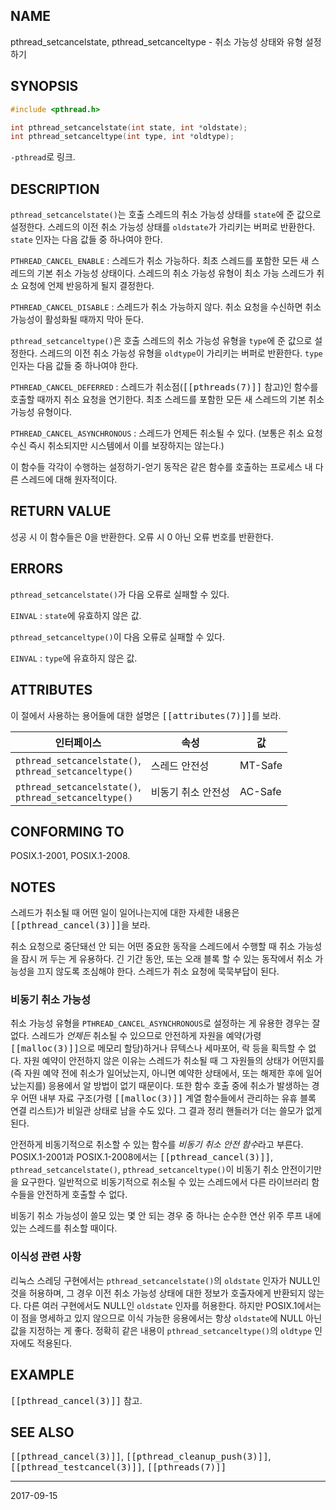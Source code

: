 ## NAME

pthread_setcancelstate, pthread_setcanceltype - 취소 가능성 상태와 유형 설정하기

## SYNOPSIS

```c
#include <pthread.h>

int pthread_setcancelstate(int state, int *oldstate);
int pthread_setcanceltype(int type, int *oldtype);
```

`-pthread`로 링크.

## DESCRIPTION

`pthread_setcancelstate()`는 호출 스레드의 취소 가능성 상태를 `state`에 준 값으로 설정한다. 스레드의 이전 취소 가능성 상태를 `oldstate`가 가리키는 버퍼로 반환한다. `state` 인자는 다음 값들 중 하나여야 한다.

`PTHREAD_CANCEL_ENABLE`
:   스레드가 취소 가능하다. 최초 스레드를 포함한 모든 새 스레드의 기본 취소 가능성 상태이다. 스레드의 취소 가능성 유형이 최소 가능 스레드가 취소 요청에 언제 반응하게 될지 결정한다.

`PTHREAD_CANCEL_DISABLE`
:   스레드가 취소 가능하지 않다. 취소 요청을 수신하면 취소 가능성이 활성화될 때까지 막아 둔다.

`pthread_setcanceltype()`은 호출 스레드의 취소 가능성 유형을 `type`에 준 값으로 설정한다. 스레드의 이전 취소 가능성 유형을 `oldtype`이 가리키는 버퍼로 반환한다. `type` 인자는 다음 값들 중 하나여야 한다.

`PTHREAD_CANCEL_DEFERRED`
:   스레드가 취소점(<tt>[[pthreads(7)]]</tt> 참고)인 함수를 호출할 때까지 취소 요청을 연기한다. 최초 스레드를 포함한 모든 새 스레드의 기본 취소 가능성 유형이다.

`PTHREAD_CANCEL_ASYNCHRONOUS`
:   스레드가 언제든 취소될 수 있다. (보통은 취소 요청 수신 즉시 취소되지만 시스템에서 이를 보장하지는 않는다.)

이 함수들 각각이 수행하는 설정하기-얻기 동작은 같은 함수를 호출하는 프로세스 내 다른 스레드에 대해 원자적이다.

## RETURN VALUE

성공 시 이 함수들은 0을 반환한다. 오류 시 0 아닌 오류 번호를 반환한다.

## ERRORS

`pthread_setcancelstate()`가 다음 오류로 실패할 수 있다.

`EINVAL`
:   `state`에 유효하지 않은 값.

`pthread_setcanceltype()`이 다음 오류로 실패할 수 있다.

`EINVAL`
:   `type`에 유효하지 않은 값.

## ATTRIBUTES

이 절에서 사용하는 용어들에 대한 설명은 <tt>[[attributes(7)]]</tt>를 보라.

| 인터페이스 | 속성 | 값 |
| --- | --- | --- |
| `pthread_setcancelstate()`,<br>`pthread_setcanceltype()` | 스레드 안전성 | MT-Safe |
| `pthread_setcancelstate()`,<br>`pthread_setcanceltype()` | 비동기 취소 안전성 | AC-Safe |

## CONFORMING TO

POSIX.1-2001, POSIX.1-2008.

## NOTES

스레드가 취소될 때 어떤 일이 일어나는지에 대한 자세한 내용은 <tt>[[pthread_cancel(3)]]</tt>을 보라.

취소 요청으로 중단돼선 안 되는 어떤 중요한 동작을 스레드에서 수행할 때 취소 가능성을 잠시 꺼 두는 게 유용하다. 긴 기간 동안, 또는 오래 블록 할 수 있는 동작에서 취소 가능성을  끄지 않도록 조심해야 한다. 스레드가 취소 요청에 묵묵부답이 된다.

### 비동기 취소 가능성

취소 가능성 유형을 `PTHREAD_CANCEL_ASYNCHRONOUS`로 설정하는 게 유용한 경우는 잘 없다. 스레드가 *언제든* 취소될 수 있으므로 안전하게 자원을 예약(가령 <tt>[[malloc(3)]]</tt>으로 메모리 할당)하거나 뮤텍스나 세마포어, 락 등을 획득할 수 없다. 자원 예약이 안전하지 않은 이유는 스레드가 취소될 때 그 자원들의 상태가 어떤지를 (즉 자원 예약 전에 취소가 일어났는지, 아니면 예약한 상태에서, 또는 해제한 후에 일어났는지를) 응용에서 알 방법이 없기 때문이다. 또한 함수 호출 중에 취소가 발생하는 경우 어떤 내부 자료 구조(가령 <tt>[[malloc(3)]]</tt> 계열 함수들에서 관리하는 유휴 블록 연결 리스트)가 비일관 상태로 남을 수도 있다. 그 결과 정리 핸들러가 더는 쓸모가 없게 된다.

안전하게 비동기적으로 취소할 수 있는 함수를 *비동기 취소 안전 함수*라고 부른다. POSIX.1-2001과 POSIX.1-2008에서는 <tt>[[pthread_cancel(3)]]</tt>, `pthread_setcancelstate()`, `pthread_setcanceltype()`이 비동기 취소 안전이기만을 요구한다. 일반적으로 비동기적으로 취소될 수 있는 스레드에서 다른 라이브러리 함수들을 안전하게 호출할 수 없다.

비동기 취소 가능성이 쓸모 있는 몇 안 되는 경우 중 하나는 순수한 연산 위주 루프 내에 있는 스레드를 취소할 때이다.

### 이식성 관련 사항

리눅스 스레딩 구현에서는 `pthread_setcancelstate()`의 `oldstate` 인자가 NULL인 것을 허용하며, 그 경우 이전 취소 가능성 상태에 대한 정보가 호출자에게 반환되지 않는다. 다른 여러 구현에서도 NULL인 `oldstate` 인자를 허용한다. 하지만 POSIX.1에서는 이 점을 명세하고 있지 않으므로 이식 가능한 응용에서는 항상 `oldstate`에 NULL 아닌 값을 지정하는 게 좋다. 정확히 같은 내용이 `pthread_setcanceltype()`의 `oldtype` 인자에도 적용된다.

## EXAMPLE

<tt>[[pthread_cancel(3)]]</tt> 참고.

## SEE ALSO

<tt>[[pthread_cancel(3)]]</tt>, <tt>[[pthread_cleanup_push(3)]]</tt>, <tt>[[pthread_testcancel(3)]]</tt>, <tt>[[pthreads(7)]]</tt>

----

2017-09-15
